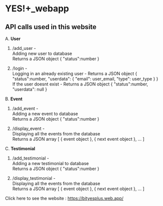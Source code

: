 # YES!+_webapp
API calls used in this website
---------------
A. **User**  
1. /add_user -  
Adding new user to database		  
Returns a JSON object { "status":number }

2. /login -   
Logging in an already existing user - Returns a JSON object { "status":number, "userdata": { "email": user_email, "type": user_type } }  
If the user doesnt exist	          - Returns a	JSON object { "status":number, "userdata": null }  


B. **Event**   
1. /add_event	-   
Adding a new event to database		  
Returns a JSON object { "status":number }  

2. /display_event -   
Displaying all the events from the database  
Returns a JSON array [ { event object }, { next event object }, ... ]  


C. **Testimonial**   
1. /add_testimonial -   
Adding a new testimonial to database	  
Returns a JSON object { "status":number }  

2. /display_testimonial -   
Displaying all the events from the database  
Returns a JSON array [ { event object }, { next event object }, ... ]  


Click here to see the website : https://bityesplus.web.app/




